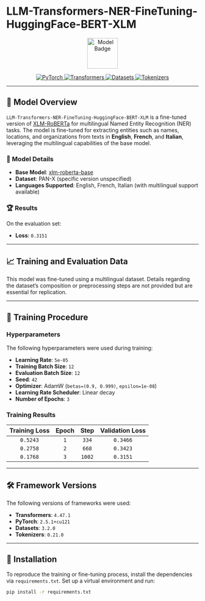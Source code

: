 # LLM-Transformers-NER-FineTuning-HuggingFace-BERT-XLM

<p align="center">
    <a href="https://huggingface.co/xlm-roberta-base">
        <img src="https://huggingface.co/xlm-roberta-base/resolve/main/icon.svg" alt="Model Badge" height="80">
    </a>
</p>

<p align="center">
    <a href="https://pytorch.org">
        <img src="https://img.shields.io/badge/PyTorch-2.5.1%2Bcu121-orange.svg" alt="PyTorch">
    </a>
    <a href="https://huggingface.co">
        <img src="https://img.shields.io/badge/Transformers-4.47.1-blue.svg" alt="Transformers">
    </a>
    <a href="https://huggingface.co">
        <img src="https://img.shields.io/badge/Datasets-3.2.0-yellow.svg" alt="Datasets">
    </a>
    <a href="https://huggingface.co">
        <img src="https://img.shields.io/badge/Tokenizers-0.21.0-red.svg" alt="Tokenizers">
    </a>
</p>

---

## 🌟 Model Overview

`LLM-Transformers-NER-FineTuning-HuggingFace-BERT-XLM` is a fine-tuned version of [XLM-RoBERTa](https://huggingface.co/xlm-roberta-base) for multilingual Named Entity Recognition (NER) tasks. The model is fine-tuned for extracting entities such as names, locations, and organizations from texts in **English**, **French**, and **Italian**, leveraging the multilingual capabilities of the base model.

### 🤖 Model Details
- **Base Model**: [xlm-roberta-base](https://huggingface.co/xlm-roberta-base)
- **Dataset**: PAN-X (specific version unspecified)
- **Languages Supported**: English, French, Italian (with multilingual support available)

### 🏆 Results
On the evaluation set:
- **Loss**: `0.3151`

---

## 📈 Training and Evaluation Data

This model was fine-tuned using a multilingual dataset. Details regarding the dataset’s composition or preprocessing steps are not provided but are essential for replication.

---

## 🔧 Training Procedure

### Hyperparameters

The following hyperparameters were used during training:
- **Learning Rate**: `5e-05`
- **Training Batch Size**: `12`
- **Evaluation Batch Size**: `12`
- **Seed**: `42`
- **Optimizer**: AdamW (`betas=(0.9, 0.999)`, `epsilon=1e-08`)
- **Learning Rate Scheduler**: Linear decay
- **Number of Epochs**: `3`

### Training Results

| **Training Loss** | **Epoch** | **Step** | **Validation Loss** |
|:-----------------:|:---------:|:--------:|:-------------------:|
| `0.5243`          | `1`       | `334`    | `0.3466`            |
| `0.2758`          | `2`       | `668`    | `0.3423`            |
| `0.1768`          | `3`       | `1002`   | `0.3151`            |

---

## 🛠️ Framework Versions

The following versions of frameworks were used:
- **Transformers**: `4.47.1`
- **PyTorch**: `2.5.1+cu121`
- **Datasets**: `3.2.0`
- **Tokenizers**: `0.21.0`

---

## 📂 Installation

To reproduce the training or fine-tuning process, install the dependencies via `requirements.txt`. Set up a virtual environment and run:

```bash
pip install -r requirements.txt
